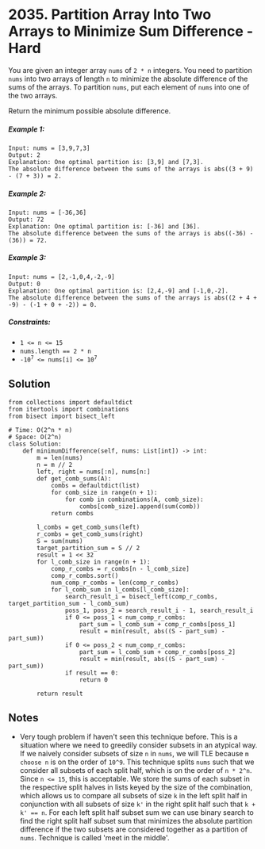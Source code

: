 # 2035. Partition Array Into Two Arrays to Minimize Sum Difference - Hard

You are given an integer array `nums` of `2 * n` integers. You need to partition `nums` into two arrays of length `n` to minimize the absolute difference of the sums of the arrays. To partition `nums`, put each element of `nums` into one of the two arrays.

Return the minimum possible absolute difference.

##### Example 1:

```
Input: nums = [3,9,7,3]
Output: 2
Explanation: One optimal partition is: [3,9] and [7,3].
The absolute difference between the sums of the arrays is abs((3 + 9) - (7 + 3)) = 2.
```

##### Example 2:

```
Input: nums = [-36,36]
Output: 72
Explanation: One optimal partition is: [-36] and [36].
The absolute difference between the sums of the arrays is abs((-36) - (36)) = 72.
```

##### Example 3:

```
Input: nums = [2,-1,0,4,-2,-9]
Output: 0
Explanation: One optimal partition is: [2,4,-9] and [-1,0,-2].
The absolute difference between the sums of the arrays is abs((2 + 4 + -9) - (-1 + 0 + -2)) = 0.
```

##### Constraints:

- <code>1 <= n <= 15</code>
- <code>nums.length == 2 * n</code>
- <code>-10<sup>7</sup> <= nums[i] <= 10<sup>7</sup></code>

## Solution

```
from collections import defaultdict
from itertools import combinations
from bisect import bisect_left

# Time: O(2^n * n)
# Space: O(2^n)
class Solution:
    def minimumDifference(self, nums: List[int]) -> int:
        m = len(nums)
        n = m // 2
        left, right = nums[:n], nums[n:]
        def get_comb_sums(A):
            combs = defaultdict(list)
            for comb_size in range(n + 1):
                for comb in combinations(A, comb_size):
                    combs[comb_size].append(sum(comb))
            return combs
        
        l_combs = get_comb_sums(left)
        r_combs = get_comb_sums(right)
        S = sum(nums)
        target_partition_sum = S // 2
        result = 1 << 32
        for l_comb_size in range(n + 1):
            comp_r_combs = r_combs[n - l_comb_size]
            comp_r_combs.sort()
            num_comp_r_combs = len(comp_r_combs)
            for l_comb_sum in l_combs[l_comb_size]:
                search_result_i = bisect_left(comp_r_combs, target_partition_sum - l_comb_sum)
                poss_1, poss_2 = search_result_i - 1, search_result_i
                if 0 <= poss_1 < num_comp_r_combs:
                    part_sum = l_comb_sum + comp_r_combs[poss_1]
                    result = min(result, abs((S - part_sum) - part_sum))
                if 0 <= poss_2 < num_comp_r_combs:
                    part_sum = l_comb_sum + comp_r_combs[poss_2]
                    result = min(result, abs((S - part_sum) - part_sum))
                if result == 0:
                    return 0
        
        return result
```

## Notes
- Very tough problem if haven't seen this technique before. This is a situation where we need to greedily consider subsets in an atypical way. If we naively consider subsets of size `n` in `nums`, we will TLE because `m choose n` is on the order of `10^9`. This technique splits `nums` such that we consider all subsets of each split half, which is on the order of `n * 2^n`. Since `n <= 15`, this is acceptable. We store the sums of each subset in the respective split halves in lists keyed by the size of the combination, which allows us to compare all subsets of size `k` in the left split half in conjunction with all subsets of size `k'` in the right split half such that `k + k' == n`. For each left split half subset sum we can use binary search to find the right split half subset sum that minimizes the absolute partition difference if the two subsets are considered together as a partition of `nums`. Technique is called 'meet in the middle'.
